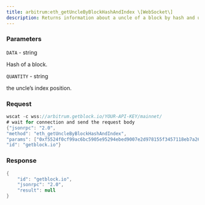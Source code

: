 ```yaml
---
title: arbitrum:eth_getUncleByBlockHashAndIndex \[WebSocket\]
description: Returns information about a uncle of a block by hash and uncle indexposition.
---
```


### Parameters


`DATA` - string

Hash of a block.

`QUANTITY` - string

the uncle’s index position.

### Request

``` java
wscat -c wss://arbitrum.getblock.io/YOUR-API-KEY/mainnet/ 
# wait for connection and send the request body 
{"jsonrpc": "2.0",
"method": "eth_getUncleByBlockHashAndIndex",
"params": ["0xf5524f0cf99ac6bc5905e95294ebed9007e2d978155f3457118eb7a26d97503a", "0x0"],
"id": "getblock.io"}
```

###  Response

``` java
{
    "id": "getblock.io",
    "jsonrpc": "2.0",
    "result": null
}
```


